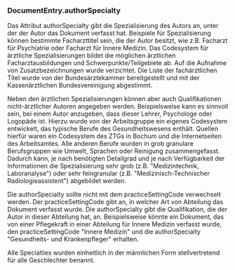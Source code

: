 ### DocumentEntry.authorSpecialty

Das Attribut authorSpecialty gibt die Spezialisierung des Autors an, unter der der Autor das Dokument verfasst hat. 
Beispiele für Spezialisierung können bestimmte Facharzttitel sein, die der Autor besitzt, wie z.B. Facharzt für Psychiatrie 
oder Facharzt für Innere Medizin. Das Codesystem für ärztliche Spezialisierungen bildet die möglichen ärztlichen Facharztausbildungen 
und Schwerpunkte/Teilgebiete ab. Auf die Aufnahme von Zusatzbezeichnungen wurde verzichtet. Die Liste der fachärztlichen Titel wurde 
von der Bundesärztekammer bereitgestellt und mit der Kassenärztlichen Bundesvereinigung abgestimmt.

Neben den ärztlichen Spezialisierungen können aber auch Qualifikationen nicht-ärztlicher Autoren angegeben werden. 
Beispielsweise kann es sinnvoll sein, bei einem Autor anzugeben, dass dieser Lehrer, Psychologe oder Logopäde ist. 
Hierzu wurde von der Arbeitsgruppe ein eigenes Codesystem entwickelt, das typische Berufe des Gesundheitswesens enthält. 
Quellen hierfür waren ein Codesystem des ZTGs in Bochum und die Internetseiten des Arbeitsamtes. 
Alle anderen Berufe wurden in grob granulare Berufsgruppen wie Umwelt, Sprachen oder Reinigung zusammengefasst. 
Dadurch kann, je nach benötigten Detailgrad und je nach Verfügbarkeit der Informationen die Spezialisierung sehr grob 
(z.B. "Medizintechnik, Laboranalyse") oder sehr feingranular (z.B. "Medizinisch-Technischer Radiologieassistent") abgebildet werden.

Die authorSpecialty sollte nicht mit dem practiceSettingCode verwechselt werden. Der practiceSettingCode gibt an, 
in welcher Art von Abteilung das Dokument verfasst wurde. Die authorSpecialty gibt die Qualifikation, 
die der Autor in dieser Abteilung hat, an. Beispielsweise könnte ein Dokument, das von einer Pflegekraft in einer Abteilung 
für Innere Medizin verfasst wurde, den practiceSettingCode "Innere Medizin" und die authorSpecialty "Gesundheits- und Krankenpfleger" erhalten.

Alle Specialties wurden einheitlich in der männlichen Form stellvertretend für alle Geschlechter benannt.

